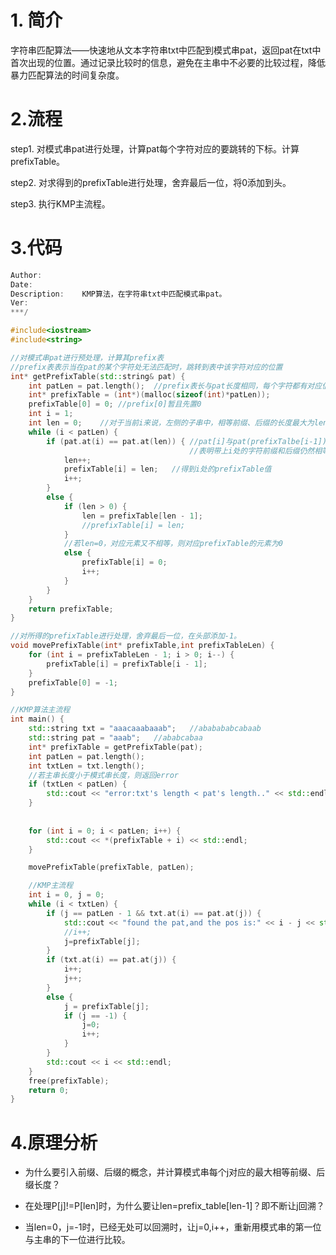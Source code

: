 # 1. 简介

字符串匹配算法——快速地从文本字符串txt中匹配到模式串pat，返回pat在txt中首次出现的位置。通过记录比较时的信息，避免在主串中不必要的比较过程，降低暴力匹配算法的时间复杂度。

# 2.流程
step1.	对模式串pat进行处理，计算pat每个字符对应的要跳转的下标。计算prefixTable。

step2. 对求得到的prefixTable进行处理，舍弃最后一位，将0添加到头。

step3. 执行KMP主流程。

# 3.代码

```c++
Author:
Date:
Description:	KMP算法，在字符串txt中匹配模式串pat。
Ver:
***/

#include<iostream>
#include<string>	

//对模式串pat进行预处理，计算其prefix表
//prefix表表示当在pat的某个字符处无法匹配时，跳转到表中该字符对应的位置
int* getPrefixTable(std::string& pat) {
	int patLen = pat.length();	//prefix表长与pat长度相同，每个字符都有对应值
	int* prefixTable = (int*)(malloc(sizeof(int)*patLen));
	prefixTable[0] = 0;	//prefix[0]暂且先置0
	int i = 1;
	int len = 0;	//对于当前i来说，左侧的子串中，相等前缀、后缀的长度最大为len,暂存pat[index-1]处                     //的len，初始值PrefixTable[0]=0
	while (i < patLen) {
		if (pat.at(i) == pat.at(len)) {	//pat[i]与pat(prefixTalbe[i-1])比较，若相等，则
            							//表明带上i处的字符前缀和后缀仍然相等，因此len应增加1.
			len++;
			prefixTable[i] = len;	//得到i处的prefixTable值
			i++;
		}
		else {
			if (len > 0) {
				len = prefixTable[len - 1];
				//prefixTable[i] = len;
			}
			//若len=0，对应元素又不相等，则对应prefixTable的元素为0
			else {
				prefixTable[i] = 0;
				i++;
			}
		}
	}
	return prefixTable;
}

//对所得的prefixTable进行处理，舍弃最后一位，在头部添加-1。
void movePrefixTable(int* prefixTable,int prefixTableLen) {
	for (int i = prefixTableLen - 1; i > 0; i--) {
		prefixTable[i] = prefixTable[i - 1];
	}
	prefixTable[0] = -1;
}

//KMP算法主流程
int main() {
	std::string txt = "aaacaaabaaab";	//ababababcabaab
	std::string pat = "aaab";	//ababcabaa
	int* prefixTable = getPrefixTable(pat);
	int patLen = pat.length();
	int txtLen = txt.length();
	//若主串长度小于模式串长度，则返回error
    if (txtLen < patLen) {
		std::cout << "error:txt's length < pat's length.." << std::endl;
	}
	
  
	for (int i = 0; i < patLen; i++) {
		std::cout << *(prefixTable + i) << std::endl;
	}

	movePrefixTable(prefixTable, patLen);

    //KMP主流程
	int i = 0, j = 0;
	while (i < txtLen) {
		if (j == patLen - 1 && txt.at(i) == pat.at(j)) {
			std::cout << "found the pat,and the pos is:" << i - j << std::endl;
			//i++;
			j=prefixTable[j];
		}
		if (txt.at(i) == pat.at(j)) {
			i++;
			j++;
		}
		else {
			j = prefixTable[j];
			if (j == -1) {
				j=0;
				i++;
			}
		}
		std::cout << i << std::endl;
	}
	free(prefixTable);
	return 0;
}
```

# 4.原理分析

* 为什么要引入前缀、后缀的概念，并计算模式串每个j对应的最大相等前缀、后缀长度？

* 在处理P[j]!=P[len]时，为什么要让len=prefix_table[len-1]？即不断让j回溯？

* 当len=0，j=-1时，已经无处可以回溯时，让j=0,i++，重新用模式串的第一位与主串的下一位进行比较。

  